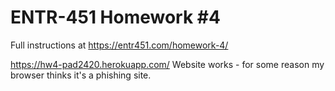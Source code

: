 # ENTR-451 Homework #4

Full instructions at https://entr451.com/homework-4/


https://hw4-pad2420.herokuapp.com/
Website works - for some reason my browser thinks it's a phishing site. 